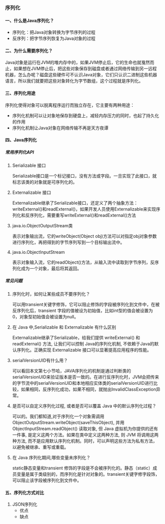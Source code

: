 ### 序列化

#### 一、什么是Java序列化？

- 序列化：把Java对象转换为字节序列的过程
- 反序列：把字节序列恢复为Java对象的过程



#### 二、为什么需要序列化？

Java对象是运行在JVM的堆内存中的，如果JVM停止后，它的生命也就戛然而止，如果想在JVM停止后，把这些对象保存到磁盘或者通过网络传输到另一远程机器，怎么办呢？磁盘这些硬件可不认识Java对象，它们只认识二进制这些机器语言，所以我们就要把这些对象转化为字节数组，这个过程就是序列化。



#### 三、序列化用途

序列化使得对象可以脱离程序运行而独立存在，它主要有两种用途：

-  序列化机制可以让对象地保存到硬盘上，减轻内存压力的同时，也起了持久化的作用
- 序列化机制让Java对象在网络传输不再是天方夜谭



#### 四、Java序列化

##### 常用序列化API

1. Serializable 接口

   Serializable接口是一个标记接口，没有方法或字段。一旦实现了此接口，就标志该类的对象就是可序列化的。

2. Externalizable 接口

   Externalizable继承了Serializable接口，还定义了两个抽象方法：writeExternal()和readExternal()，如果开发人员使用Externalizable来实现序列化和反序列化，需要重写writeExternal()和readExternal()方法

3. java.io.ObjectOutputStream类

   表示对象输出流，它的writeObject(Object obj)方法可以对指定obj对象参数进行序列化，再把得到的字节序列写到一个目标输出流中。

4. java.io.ObjectInputStream

   表示对象输入流，它的readObject()方法，从输入流中读取到字节序列，反序列化成为一个对象，最后将其返回。



##### 常见问题

1. 序列化时，如何让某些成员不要序列化？

   可以用transient关键字修饰，它可以阻止修饰的字段被序列化到文件中，在被反序列化后，transient 字段的值被设为初始值，比如int型的值会被设置为 0，对象型初始值会被设置为null。

2. 在 Java 中,Serializable 和 Externalizable 有什么区别

   Externalizable继承了Serializable，给我们提供 writeExternal() 和 readExternal() 方法, 让我们可以控制 Java的序列化机制, 不依赖于Java的默认序列化。正确实现 Externalizable 接口可以显著提高应用程序的性能。

3. serialVersionUID有什么用？

   可以看回本文第七小节哈，JAVA序列化的机制是通过判断类的serialVersionUID来验证版本是否一致的。在进行反序列化时，JVM会把传来的字节流中的serialVersionUID和本地相应实体类的serialVersionUID进行比较，如果相同，反序列化成功，如果不相同，就抛出InvalidClassException异常。

4. 是否可以自定义序列化过程, 或者是否可以覆盖 Java 中的默认序列化过程？

   可以的。我们都知道,对于序列化一个对象需调用 ObjectOutputStream.writeObject(saveThisObject), 并用 ObjectInputStream.readObject() 读取对象, 但 Java 虚拟机为你提供的还有一件事, 是定义这两个方法。如果在类中定义这两种方法, 则 JVM 将调用这两种方法, 而不是应用默认序列化机制。同时，可以声明这些方法为私有方法，以避免被继承、重写或重载。

5. 在 Java 序列化期间,哪些变量未序列化？

   static静态变量和transient 修饰的字段是不会被序列化的。静态（static）成员变量是属于类级别的，而序列化是针对对象的。transient关键字修字段饰，可以阻止该字段被序列化到文件中。



#### 五、序列化方式对比

1. JSON序列化
   - 优点
   - 缺点





